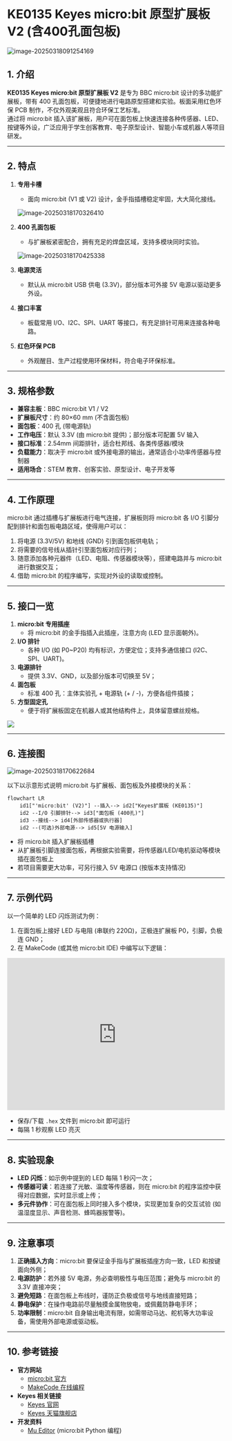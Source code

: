 # KE0135 Keyes micro:bit 原型扩展板 V2 (含400孔面包板)

![image-20250318091254169](media/image-20250318091254169.png)

## 1. 介绍
**KE0135 Keyes micro:bit 原型扩展板 V2** 是专为 BBC micro:bit 设计的多功能扩展板，带有 400 孔面包板，可便捷地进行电路原型搭建和实验。板面采用红色环保 PCB 制作，不仅外观美观且符合环保工艺标准。  
通过将 micro:bit 插入该扩展板，用户可在面包板上快速连接各种传感器、LED、按键等外设，广泛应用于学生创客教育、电子原型设计、智能小车或机器人等项目研发。

---

## 2. 特点
1. **专用卡槽**  
   - 面向 micro:bit (V1 或 V2) 设计，金手指插槽稳定牢固，大大简化接线。
   
   	![image-20250318170326410](media/image-20250318170326410.png)
   
2. **400 孔面包板**  
   - 与扩展板紧密配合，拥有充足的焊盘区域，支持多模块同时实验。
   
   	![image-20250318170425338](media/image-20250318170425338.png)
   
3. **电源灵活**  
   
   - 默认从 micro:bit USB 供电 (3.3V)，部分版本可外接 5V 电源以驱动更多外设。
   
4. **接口丰富**  
   - 板载常用 I/O、I2C、SPI、UART 等接口，有充足排针可用来连接各种电路。
   
5. **红色环保 PCB**  
   - 外观醒目、生产过程使用环保材料，符合电子环保标准。

---

## 3. 规格参数
- **兼容主板**：BBC micro:bit V1 / V2  
- **扩展板尺寸**：约 80×60 mm (不含面包板)  
- **面包板**：400 孔 (带电源轨)  
- **工作电压**：默认 3.3V (由 micro:bit 提供)；部分版本可配置 5V 输入  
- **接口标准**：2.54mm 间距排针，适合杜邦线、各类传感器/模块  
- **负载能力**：取决于 micro:bit 或外接电源的输出，通常适合小功率传感器与控制器  
- **适用场合**：STEM 教育、创客实验、原型设计、电子开发等

---

## 4. 工作原理
micro:bit 通过插槽与扩展板进行电气连接，扩展板则将 micro:bit 各 I/O 引脚分配到排针和面包板电路区域，使得用户可以：
1. 将电源 (3.3V/5V) 和地线 (GND) 引到面包板供电轨；  
2. 将需要的信号线从插针引至面包板对应行列；  
3. 随意添加各种元器件（LED、电阻、传感器模块等），搭建电路并与 micro:bit 进行数据交互；  
4. 借助 micro:bit 的程序编写，实现对外设的读取或控制。

---

## 5. 接口一览
1. **micro:bit 专用插座**  
   - 将 micro:bit 的金手指插入此插座，注意方向 (LED 显示面朝外)。  
2. **I/O 排针**  
   - 各种 I/O (如 P0~P20) 均有标识，方便定位；支持多通信接口 (I2C、SPI、UART)。  
3. **电源排针**  
   - 提供 3.3V、GND，以及部分版本可切换至 5V；  
4. **面包板**  
   - 标准 400 孔：主体实验孔 + 电源轨 (+ / -)，方便各组件插接；  
5. **方型固定孔**  
   - 便于将扩展板固定在机器人或其他结构件上，具体留意螺丝规格。

![](media/KE0135.jpg)

---

## 6. 连接图

![image-20250318170622684](media/image-20250318170622684.png)

以下以示意形式说明 micro:bit 与扩展板、面包板及外接模块的关系：  

```mermaid
flowchart LR
    id1["'micro:bit' (V2)"] --插入--> id2["Keyes扩展板 (KE0135)"]
    id2 --I/O 引脚排针--> id3["面包板 (400孔)"]
    id3 --接线--> id4[外部传感器或执行器]
    id2 --(可选)外部电源--> id5[5V 电源输入]
```

- 将 micro:bit 插入扩展板插槽  
- 从扩展板引脚连接面包板，再根据实验需要，将传感器/LED/电机驱动等模块插在面包板上  
- 若项目需要更大功率，可另行接入 5V 电源口 (按版本支持情况)

---

## 7. 示例代码
以一个简单的 LED 闪烁测试为例：  
1. 在面包板上接好 LED 与电阻 (串联约 220Ω)，正极连扩展板 P0，引脚，负极连 GND； 
2. 在 MakeCode (或其他 micro:bit IDE) 中编写以下逻辑：  

<div style="position:relative;height:0;padding-bottom:70%;overflow:hidden;"><iframe style="position:absolute;top:0;left:0;width:100%;height:100%;" src="https://makecode.microbit.org/#pub:_1PuVa0dybCMk" frameborder="0" sandbox="allow-popups allow-forms allow-scripts allow-same-origin"></iframe></div>

- 保存/下载 `.hex` 文件到 micro:bit 即可运行  
- 每隔 1 秒观察 LED 亮灭

---

## 8. 实验现象
- **LED 闪烁**：如示例中提到的 LED 每隔 1 秒闪一次；  
- **传感器可读**：若连接了光敏、温度等传感器，则在 micro:bit 的程序监控中获得对应数据，实时显示或上传；  
- **多元件协作**：可在面包板上同时接入多个模块，实现更加复杂的交互试验 (如温湿度显示、声音检测、蜂鸣器报警等)。

---

## 9. 注意事项
1. **正确插入方向**：micro:bit 要保证金手指与扩展板插座方向一致，LED 和按键面向外侧；  
2. **电源防护**：若外接 5V 电源，务必查明极性与电压范围；避免与 micro:bit 的 3.3V 直接冲突；  
3. **避免短路**：在面包板上布线时，谨防正负极或信号与地线直接短路；  
4. **静电保护**：在操作电路前尽量触摸金属物放电，或佩戴防静电手环；  
5. **功率限制**：micro:bit 自身输出电流有限，如需带动马达、舵机等大功率设备，需使用外部电源或驱动板。

---

## 10. 参考链接
- **官方网站**  
  - [micro:bit 官方](https://microbit.org/)  
  - [MakeCode 在线编程](https://makecode.microbit.org/)  
- **Keyes 相关链接**  
  - [Keyes 官网](http://www.keyestudio.com)  
  - [Keyes 天猫旗舰店](https://keyes.tmall.com/)  
- **开发资料**  
  - [Mu Editor](https://codewith.mu/) (micro:bit Python 编程)  